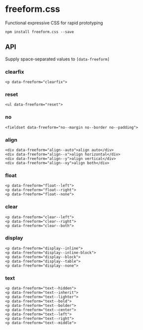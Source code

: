 # freeform.css
Functional expressive CSS for rapid prototyping

```
npm install freeform.css --save
```

## API
Supply space-separated values to `[data-freeform]`

### clearfix
```
<p data-freeform="clearfix">
```

### reset
```
<ul data-freeform="reset">
```

### no
```
<fieldset data-freeform="no--margin no--border no--padding">
```

### align
```
<div data-freeform="align--auto">align auto</div>
<div data-freeform="align--x">align horizontal</div>
<div data-freeform="align--y">align vertical</div>
<div data-freeform="align--xy">align both</div>
```

### float
```
<p data-freeform="float--left">
<p data-freeform="float--right">
<p data-freeform="float--none">
```

### clear
```
<p data-freeform="clear--left">
<p data-freeform="clear--right">
<p data-freeform="clear--both">
```

### display
```
<p data-freeform="display--inline">
<p data-freeform="display--inline-block">
<p data-freeform="display--block">
<p data-freeform="display--table">
<p data-freeform="display--none">
```

### text
```
<p data-freeform="text--hidden">
<p data-freeform="text--inherit">
<p data-freeform="text--lighter">
<p data-freeform="text--bold">
<p data-freeform="text--bolder">
<p data-freeform="text--center">
<p data-freeform="text--left">
<p data-freeform="text--right">
<p data-freeform="text--middle">
```
